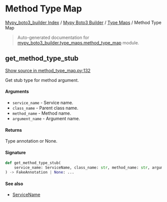 # Method Type Map

[Mypy_boto3_builder Index](../../README.md#mypy_boto3_builder-index) / [Mypy Boto3 Builder](../index.md#mypy-boto3-builder) / [Type Maps](./index.md#type-maps) / Method Type Map

> Auto-generated documentation for [mypy_boto3_builder.type_maps.method_type_map](https://github.com/youtype/mypy_boto3_builder/blob/main/mypy_boto3_builder/type_maps/method_type_map.py) module.

## get_method_type_stub

[Show source in method_type_map.py:132](https://github.com/youtype/mypy_boto3_builder/blob/main/mypy_boto3_builder/type_maps/method_type_map.py#L132)

Get stub type for method argument.

#### Arguments

- `service_name` - Service name.
- `class_name` - Parent class name.
- `method_name` - Method name.
- `argument_name` - Argument name.

#### Returns

Type annotation or None.

#### Signature

```python
def get_method_type_stub(
    service_name: ServiceName, class_name: str, method_name: str, argument_name: str
) -> FakeAnnotation | None: ...
```

#### See also

- [ServiceName](../service_name.md#servicename)
